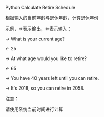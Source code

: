 Python
Calculate Retire Schedule

根据输入的当前年龄与退休年龄，计算退休年份

示例，->表示输出，<-表示输入：

-> What is your current age?

<- 25

-> At what age would you like to retire?

<- 65

-> You have 40 years left until you can retire.

-> It's 2018, so you can retire in 2058.

注意：

请使⽤系统当前时间进行计算